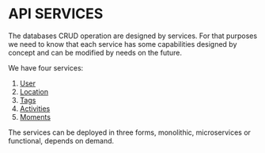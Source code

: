 # API SERVICES
The databases CRUD operation are designed by services. For that purposes we need to know that each service has some capabilities designed by concept and can be modified by needs on the future. 

We have four services:

1. [User](./USER_API.md)
2. [Location](./LOCATION_API.md)
3. [Tags](./TAGS_API.md)
4. [Activities](./ACTIVITIES_API.md)
5. [Moments](./MOMENTS.md)

The services can be deployed in three forms, monolithic, microservices or functional, depends on demand.
